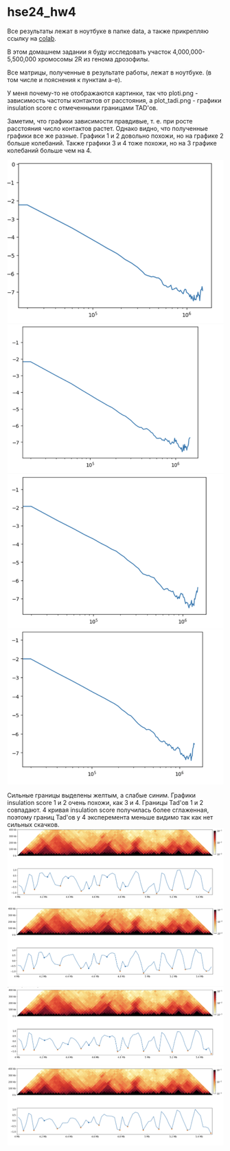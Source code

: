# hse24_hw4
Все результаты лежат в ноутбуке в папке data, а также прикрепляю ссылку на [colab](https://colab.research.google.com/drive/1R4wRnFsuavVTAVE1wLpe4grbr999rdd7?usp=sharing).

В этом домашнем задании я буду исследовать участок 4,000,000-5,500,000 хромосомы 2R из генома дрозофилы.

Все матрицы, полученные в результате работы, лежат в ноутбуке. (в том числе и пояснения к пунктам a-e).

У меня почему-то не отображаются картинки, так что ploti.png - зависимость частоты контактов от расстояния, а plot_tadi.png - графики insulation score с отмеченными границами TAD'ов.

Заметим, что графики зависимости правдивые, т. е. при росте расстояния число контактов растет. Однако видно, что полученные графики все же разные. 
Графики 1 и 2 довольно похожи, но на графике 2 больше колебаний. Также графики 3 и 4 тоже похожи, но на 3 графике колебаний больше чем на 4. 

![Image alt](https://github.com/prayforanya/hse24_hw4/blob/main/data/plot1.png)
![Image alt](https://github.com/prayforanya/hse24_hw4/blob/main/data/plot2.png)
![Image alt](https://github.com/prayforanya/hse24_hw4/blob/main/data/plot3.png)
![Image alt](https://github.com/prayforanya/hse24_hw4/blob/main/data/plot4.png)

Сильные границы выделены желтым, а слабые синим. Графики insulation score 1 и 2 очень похожи, как 3 и 4. Границы Tad'ов 1 и 2 совпадают. 4 кривая insulation score получилась более сглаженная, поэтому границ Tad'ов у 4 эксперемента меньше видимо так как нет сильных скачков.
![Image alt](https://github.com/prayforanya/hse24_hw4/blob/main/data/plot_tad1.png)
![Image alt](https://github.com/prayforanya/hse24_hw4/blob/main/data/plot_tad2.png)
![Image alt](https://github.com/prayforanya/hse24_hw4/blob/main/data/plot_tad3.png)
![Image alt](https://github.com/prayforanya/hse24_hw4/blob/main/data/plot_tad4.png)

